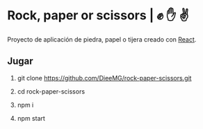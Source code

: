 # Rock, paper or scissors | ✊ ✋ ✌️

Proyecto de aplicación de piedra, papel o tijera creado con [React](https://github.com/facebook/create-react-app).

## Jugar 
1) git clone https://github.com/DieeMG/rock-paper-scissors.git

2) cd rock-paper-scissors

3) npm i

4) npm start

